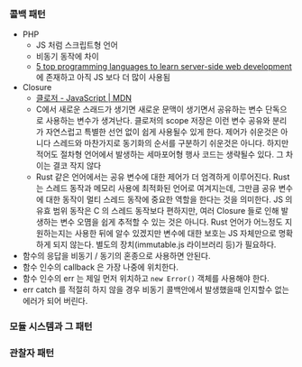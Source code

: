 ### 콜백 패턴
* PHP
  * JS 처럼 스크립트형 언어
  * 비동기 동작에 차이
  * [5 top programming languages to learn server-side web development](https://twm.me/best-programming-languages-and-frameworks-for-server-side-web-development/amp/) 에 존재하고 아직 JS 보다 더 많이 사용됨
* Closure
  * [클로저 - JavaScript | MDN](https://developer.mozilla.org/ko/docs/Web/JavaScript/Guide/Closures)
  * C에서 새로운 스래드가 생기면 새로운 문맥이 생기면서 공유하는 변수 단독으로 사용하는 변수가 생겨난다. 클로저의 scope 저장은 이런 변수 공유와 분리가 자연스럽고 특별한 선언 없이 쉽게 사용될수 있게 한다. 제어가 쉬운것은 아니다 스레드와 마찬가지로 동기화의 순서를 구분하기 쉬운것은 아니다. 하지만 적어도 절차형 언어에서 발생하는 세마포어형 행사 코드는 생략될수 있다. 그 차이는 결코 작지 않다
  * Rust 같은 언어에서는 공유 변수에 대한 제어가 더 엄격하게 이루어진다. Rust 는 스레드 동작과 메모리 사용에 최적화된 언어로 여겨지는데, 그만큼 공유 변수에 대한 동작이 멀티 스레드 동작에 중요한 역할을 한다는 것을 의미한다. JS 의 유효 범위 동작은 C 의 스레드 동작보다 편하지만, 여러 Closure 들로 인해 발생하는 변수 오몀을 쉽게 추적할 수 있는 것은 아니다. Rust 언어가 어느정도 지원하는지는 사용한 뒤에 알수 있겠지만 변수에 대한 보호는 JS 자체만으로 명확하게 되지 않는다. 별도의 장치(immutable.js 라이브러리 등)가 필요하다.
* 함수의 응답을 비동기 / 동기의 혼종으로 사용하면 안된다.
* 함수 인수의 callback 은 가장 나중에 위치한다.
* 함수 인수의 err 는 제일 먼저 위치하고 `new Error()` 객체를 사용해야 한다.
* err catch 를 적절히 하지 않을 경우 비동기 콜백안에서 발생했을때 인지할수 없는 에러가 되어 버린다.

### 모듈 시스템과 그 패턴

### 관찰자 패턴
